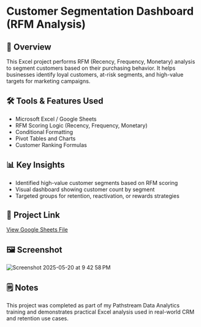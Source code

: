 # Customer Segmentation Dashboard (RFM Analysis)

## 🧭 Overview
This Excel project performs RFM (Recency, Frequency, Monetary) analysis to segment customers based on their purchasing behavior. It helps businesses identify loyal customers, at-risk segments, and high-value targets for marketing campaigns.

## 🛠️ Tools & Features Used
- Microsoft Excel / Google Sheets
- RFM Scoring Logic (Recency, Frequency, Monetary)
- Conditional Formatting
- Pivot Tables and Charts
- Customer Ranking Formulas

## 📊 Key Insights
- Identified high-value customer segments based on RFM scoring
- Visual dashboard showing customer count by segment
- Targeted groups for retention, reactivation, or rewards strategies

## 🔗 Project Link  
[View Google Sheets File](https://docs.google.com/spreadsheets/d/1qg226AwylYDqjej89maWR5Fa1Ikx2uD26Swly2Oc20k/edit#gid=0)

## 🖼️ Screenshot
![Screenshot 2025-05-20 at 9 42 58 PM](https://github.com/user-attachments/assets/3daa92ed-8540-4f1c-a16f-4ce95bb1a9ed)


## 🗒️ Notes
This project was completed as part of my Pathstream Data Analytics training and demonstrates practical Excel analysis used in real-world CRM and retention use cases.
